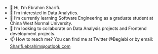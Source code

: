 - 👋 Hi, I’m Ebrahim Sharifi.
- 👀 I’m interested in Data Analytics.
- 🌱 I’m currently learning Software Engineering as a graduate student at China West Normal University.
- 💞️ I’m looking to collaborate on Data Analysis projects and Frontend development projects.
- 📫 How to reach me? You can find me at Twitter @Begiebi or by email: Sharifi.ebrahim@outlook.com

<!---
ebi-shirinbegi/ebi-shirinbegi is a ✨ special ✨ repository because its `README.md` (this file) appears on your GitHub profile.
You can click the Preview link to take a look at your changes.
--->
